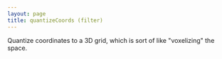 ```yaml
---
layout: page
title: quantizeCoords (filter)
---
```


Quantize coordinates to a 3D grid, which is sort of like "voxelizing" the space.
